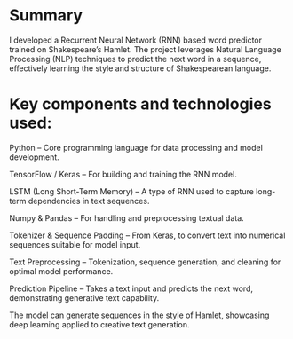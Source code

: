 # Summary
I developed a Recurrent Neural Network (RNN) based word predictor trained on Shakespeare’s Hamlet. The project leverages Natural Language Processing (NLP) techniques to predict the next word in a sequence, effectively learning the style and structure of Shakespearean language.

# Key components and technologies used:

Python – Core programming language for data processing and model development.

TensorFlow / Keras – For building and training the RNN model.

LSTM (Long Short-Term Memory) – A type of RNN used to capture long-term dependencies in text sequences.

Numpy & Pandas – For handling and preprocessing textual data.

Tokenizer & Sequence Padding – From Keras, to convert text into numerical sequences suitable for model input.

Text Preprocessing – Tokenization, sequence generation, and cleaning for optimal model performance.

Prediction Pipeline – Takes a text input and predicts the next word, demonstrating generative text capability.

The model can generate sequences in the style of Hamlet, showcasing deep learning applied to creative text generation.
